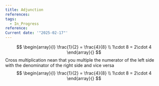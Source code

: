```yaml
---
title: Adjunction
references: 
tags:
  - In_Progress
reference: 
Current date: '"2025-02-17"'
---
```

$$
\begin{array}{l}
 \frac{1}{2}  =  \frac{4}{8} \\
1\cdot 8  =  2\cdot 4 
\end{array}{}
$$
Cross multiplication nean that you multiple  the numerator of  the left side with  the denominator of the right side and vice versa 
$$
\begin{array}{l}
 \frac{1}{2}  =  \frac{4}{8} \\
1\cdot 8  =  2\cdot 4 
\end{array}{}
$$